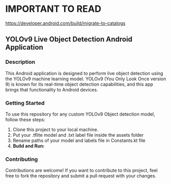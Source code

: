 # IMPORTANT TO READ

https://developer.android.com/build/migrate-to-catalogs

## YOLOv9 Live Object Detection Android Application

### Description
This Android application is designed to perform live object detection using the YOLOv9 machine learning model. YOLOv9 (You Only Look Once version 9) is known for its real-time object detection capabilities, and this app brings that functionality to Android devices.

### Getting Started
To use this repository for any custom YOLOv9 Object detection model, follow these steps:
1. Clone this project to your local machine.
2. Put your .tflite model and .txt label file inside the assets folder
3. Rename paths of your model and labels file in Constants.kt file
4. **Build and Run:**

### Contributing
Contributions are welcome! If you want to contribute to this project, feel free to fork the repository and submit a pull request with your changes.

